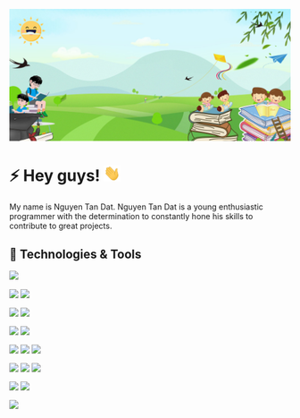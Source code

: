 [![Header](./background.jpg "Header")](http://cic.is-great.net/)

# ⚡ Hey guys! <img src="https://raw.githubusercontent.com/StanGirard/StanGirard/master/wave.gif" width="30px">

My name is Nguyen Tan Dat. Nguyen Tan Dat is a young enthusiastic programmer with the determination to constantly hone his skills to contribute to great projects.
## 🚀 Technologies & Tools
![](https://img.shields.io/badge/OS-Windows-blue?style=flat&logo=Windows&labelColor=white&logoColor=dodgerblue)

![](https://img.shields.io/badge/IDE-IntelliJ_IDEA-blue?style=flat&logo=intellij-idea&labelColor=white&logoColor=black)
![](https://img.shields.io/badge/IDE-PHPStorm-blue?style=flat&logo=phpstorm&labelColor=white&logoColor=black)

![](https://img.shields.io/badge/Tools-Docker-blue?style=flat&logo=docker&labelColor=white)
![](https://img.shields.io/badge/Tools-SourceTree-blue?style=flat&logo=sourcetree&logoColor=blue&labelColor=white)


![](https://img.shields.io/badge/VCS-GitHub-blue?style=flat&logo=github&logoColor=black&labelColor=white)
![](https://img.shields.io/badge/VCS-GitLab-blue?style=flat&logo=gitlab&labelColor=white)

![](https://img.shields.io/badge/Language-HTML-blue?style=flat&logo=html5&labelColor=white)
![](https://img.shields.io/badge/Language-CSS-blue?style=flat&logo=css3&logoColor=blue&labelColor=white)
![](https://img.shields.io/badge/Language-JavaScript-blue?style=flat&logo=javascript&labelColor=white&logoColor=goldenrod)

![](https://img.shields.io/badge/Language-PHP-blue?style=flat&logo=php&labelColor=white)
![](https://img.shields.io/badge/CMS-Wordpress-blue?style=flat&logo=wordpress&labelColor=white&logoColor=black)
![](https://img.shields.io/badge/Framework-Laravel-blue?style=flat&logo=laravel&labelColor=white)

![](https://img.shields.io/badge/Language-Java-blue.svg?style=flat&logo=openJDK&labelColor=white)
![](https://img.shields.io/badge/Framework-Java_Spring-blue?style=flat&logo=spring&labelColor=white)    

![](https://img.shields.io/badge/Cloud-Google_Cloud-blue?style=flat&logo=google-cloud&labelColor=white)
